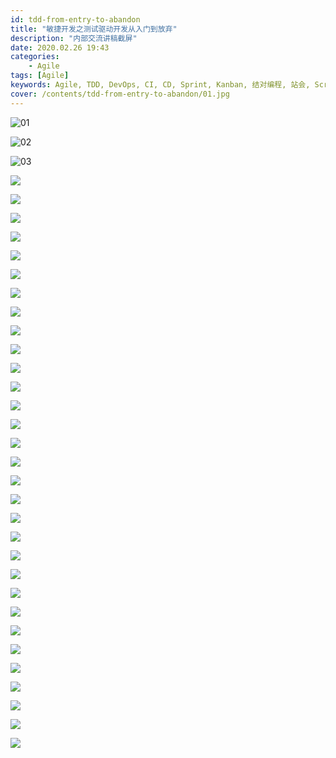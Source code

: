 ```yaml
---
id: tdd-from-entry-to-abandon
title: "敏捷开发之测试驱动开发从入门到放弃"
description: "内部交流讲稿截屏"
date: 2020.02.26 19:43
categories:
    - Agile
tags: [Agile]
keywords: Agile, TDD, DevOps, CI, CD, Sprint, Kanban, 结对编程, 站会, Scrum Master
cover: /contents/tdd-from-entry-to-abandon/01.jpg
---
```


![01](https://alphahinex.github.io/contents/tdd-from-entry-to-abandon/01.jpg)

![02](https://alphahinex.github.io/contents/tdd-from-entry-to-abandon/02.jpg)

![03](https://alphahinex.github.io/contents/tdd-from-entry-to-abandon/03.jpg)

![](https://alphahinex.github.io/contents/tdd-from-entry-to-abandon/04.jpg)

![](https://alphahinex.github.io/contents/tdd-from-entry-to-abandon/05.jpg)

![](https://alphahinex.github.io/contents/tdd-from-entry-to-abandon/06.jpg)

![](https://alphahinex.github.io/contents/tdd-from-entry-to-abandon/07.jpg)

![](https://alphahinex.github.io/contents/tdd-from-entry-to-abandon/08.jpg)

![](https://alphahinex.github.io/contents/tdd-from-entry-to-abandon/09.jpg)

![](https://alphahinex.github.io/contents/tdd-from-entry-to-abandon/10.jpg)

![](https://alphahinex.github.io/contents/tdd-from-entry-to-abandon/11.jpg)

![](https://alphahinex.github.io/contents/tdd-from-entry-to-abandon/12.jpg)

![](https://alphahinex.github.io/contents/tdd-from-entry-to-abandon/13.jpg)

![](https://alphahinex.github.io/contents/tdd-from-entry-to-abandon/14.jpg)

![](https://alphahinex.github.io/contents/tdd-from-entry-to-abandon/15.jpg)

![](https://alphahinex.github.io/contents/tdd-from-entry-to-abandon/16.jpg)

![](https://alphahinex.github.io/contents/tdd-from-entry-to-abandon/17.jpg)

![](https://alphahinex.github.io/contents/tdd-from-entry-to-abandon/18.jpg)

![](https://alphahinex.github.io/contents/tdd-from-entry-to-abandon/19.jpg)

![](https://alphahinex.github.io/contents/tdd-from-entry-to-abandon/20.jpg)

![](https://alphahinex.github.io/contents/tdd-from-entry-to-abandon/21.jpg)

![](https://alphahinex.github.io/contents/tdd-from-entry-to-abandon/22.jpg)

![](https://alphahinex.github.io/contents/tdd-from-entry-to-abandon/23.jpg)

![](https://alphahinex.github.io/contents/tdd-from-entry-to-abandon/24.jpg)

![](https://alphahinex.github.io/contents/tdd-from-entry-to-abandon/25.jpg)

![](https://alphahinex.github.io/contents/tdd-from-entry-to-abandon/26.jpg)

![](https://alphahinex.github.io/contents/tdd-from-entry-to-abandon/27.jpg)

![](https://alphahinex.github.io/contents/tdd-from-entry-to-abandon/28.jpg)

![](https://alphahinex.github.io/contents/tdd-from-entry-to-abandon/29.jpg)

![](https://alphahinex.github.io/contents/tdd-from-entry-to-abandon/30.jpg)

![](https://alphahinex.github.io/contents/tdd-from-entry-to-abandon/31.jpg)

![](https://alphahinex.github.io/contents/tdd-from-entry-to-abandon/32.jpg)

![](https://alphahinex.github.io/contents/tdd-from-entry-to-abandon/33.jpg)

![](https://alphahinex.github.io/contents/tdd-from-entry-to-abandon/34.jpg)
